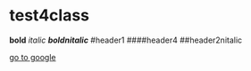 # test4class
**bold**
_italic_
**_boldnitalic_**
#header1
####header4
##header2nitalic

[go to google](www.google.com)
